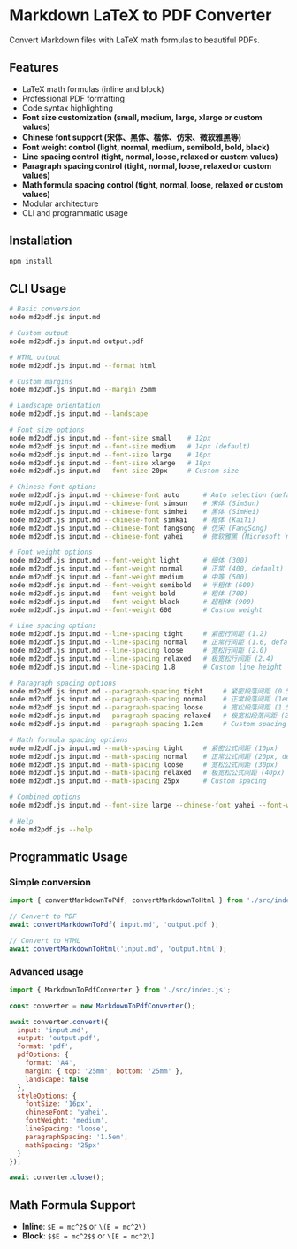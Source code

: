 # Markdown LaTeX to PDF Converter

Convert Markdown files with LaTeX math formulas to beautiful PDFs.

## Features

- LaTeX math formulas (inline and block)
- Professional PDF formatting
- Code syntax highlighting
- **Font size customization (small, medium, large, xlarge or custom values)**
- **Chinese font support (宋体、黑体、楷体、仿宋、微软雅黑等)**
- **Font weight control (light, normal, medium, semibold, bold, black)**
- **Line spacing control (tight, normal, loose, relaxed or custom values)**
- **Paragraph spacing control (tight, normal, loose, relaxed or custom values)**
- **Math formula spacing control (tight, normal, loose, relaxed or custom values)**
- Modular architecture
- CLI and programmatic usage

## Installation

```bash
npm install
```

## CLI Usage

```bash
# Basic conversion
node md2pdf.js input.md

# Custom output
node md2pdf.js input.md output.pdf

# HTML output
node md2pdf.js input.md --format html

# Custom margins
node md2pdf.js input.md --margin 25mm

# Landscape orientation
node md2pdf.js input.md --landscape

# Font size options
node md2pdf.js input.md --font-size small    # 12px
node md2pdf.js input.md --font-size medium   # 14px (default)
node md2pdf.js input.md --font-size large    # 16px
node md2pdf.js input.md --font-size xlarge   # 18px
node md2pdf.js input.md --font-size 20px     # Custom size

# Chinese font options
node md2pdf.js input.md --chinese-font auto      # Auto selection (default)
node md2pdf.js input.md --chinese-font simsun    # 宋体 (SimSun)
node md2pdf.js input.md --chinese-font simhei    # 黑体 (SimHei)
node md2pdf.js input.md --chinese-font simkai    # 楷体 (KaiTi)
node md2pdf.js input.md --chinese-font fangsong  # 仿宋 (FangSong)
node md2pdf.js input.md --chinese-font yahei     # 微软雅黑 (Microsoft YaHei)

# Font weight options
node md2pdf.js input.md --font-weight light      # 细体 (300)
node md2pdf.js input.md --font-weight normal     # 正常 (400, default)
node md2pdf.js input.md --font-weight medium     # 中等 (500)
node md2pdf.js input.md --font-weight semibold   # 半粗体 (600)
node md2pdf.js input.md --font-weight bold       # 粗体 (700)
node md2pdf.js input.md --font-weight black      # 超粗体 (900)
node md2pdf.js input.md --font-weight 600        # Custom weight

# Line spacing options
node md2pdf.js input.md --line-spacing tight     # 紧密行间距 (1.2)
node md2pdf.js input.md --line-spacing normal    # 正常行间距 (1.6, default)
node md2pdf.js input.md --line-spacing loose     # 宽松行间距 (2.0)
node md2pdf.js input.md --line-spacing relaxed   # 极宽松行间距 (2.4)
node md2pdf.js input.md --line-spacing 1.8       # Custom line height

# Paragraph spacing options
node md2pdf.js input.md --paragraph-spacing tight     # 紧密段落间距 (0.5em)
node md2pdf.js input.md --paragraph-spacing normal    # 正常段落间距 (1em, default)
node md2pdf.js input.md --paragraph-spacing loose     # 宽松段落间距 (1.5em)
node md2pdf.js input.md --paragraph-spacing relaxed   # 极宽松段落间距 (2em)
node md2pdf.js input.md --paragraph-spacing 1.2em     # Custom spacing

# Math formula spacing options
node md2pdf.js input.md --math-spacing tight     # 紧密公式间距 (10px)
node md2pdf.js input.md --math-spacing normal    # 正常公式间距 (20px, default)
node md2pdf.js input.md --math-spacing loose     # 宽松公式间距 (30px)
node md2pdf.js input.md --math-spacing relaxed   # 极宽松公式间距 (40px)
node md2pdf.js input.md --math-spacing 25px      # Custom spacing

# Combined options
node md2pdf.js input.md --font-size large --chinese-font yahei --font-weight semibold --line-spacing loose --paragraph-spacing relaxed --math-spacing loose --margin 30mm

# Help
node md2pdf.js --help
```

## Programmatic Usage

### Simple conversion

```javascript
import { convertMarkdownToPdf, convertMarkdownToHtml } from './src/index.js';

// Convert to PDF
await convertMarkdownToPdf('input.md', 'output.pdf');

// Convert to HTML
await convertMarkdownToHtml('input.md', 'output.html');
```

### Advanced usage

```javascript
import { MarkdownToPdfConverter } from './src/index.js';

const converter = new MarkdownToPdfConverter();

await converter.convert({
  input: 'input.md',
  output: 'output.pdf',
  format: 'pdf',
  pdfOptions: {
    format: 'A4',
    margin: { top: '25mm', bottom: '25mm' },
    landscape: false
  },
  styleOptions: {
    fontSize: '16px',
    chineseFont: 'yahei',
    fontWeight: 'medium',
    lineSpacing: 'loose',
    paragraphSpacing: '1.5em',
    mathSpacing: '25px'
  }
});

await converter.close();
```

## Math Formula Support

- **Inline**: `$E = mc^2$` or `\(E = mc^2\)`
- **Block**: `$$E = mc^2$$` or `\[E = mc^2\]`